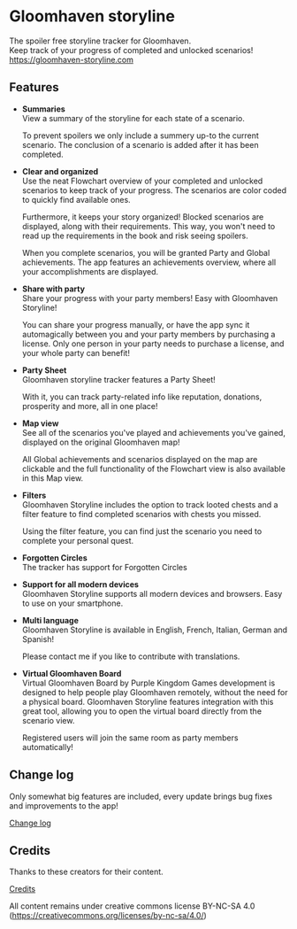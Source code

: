 # Gloomhaven storyline

The spoiler free storyline tracker for Gloomhaven.\
Keep track of your progress of completed and unlocked scenarios!\
https://gloomhaven-storyline.com

## Features

- **Summaries**\
  View a summary of the storyline for each state of a scenario.

  To prevent spoilers we only include a summery up-to the current scenario. The conclusion of a scenario is added after
  it has been completed.
- **Clear and organized**\
  Use the neat Flowchart overview of your completed and unlocked scenarios to keep track of your progress. The scenarios
  are color coded to quickly find available ones.

  Furthermore, it keeps your story organized!
  Blocked scenarios are displayed, along with their requirements. This way, you won't need to read up the requirements
  in the book and risk seeing spoilers.

  When you complete scenarios, you will be granted Party and Global achievements. The app features an achievements
  overview, where all your accomplishments are displayed.
- **Share with party**\
  Share your progress with your party members! Easy with Gloomhaven Storyline!

  You can share your progress manually, or have the app sync it automagically between you and your party members by
  purchasing a license. Only one person in your party needs to purchase a license, and your whole party can benefit!
- **Party Sheet**\
  Gloomhaven storyline tracker features a Party Sheet!

  With it, you can track party-related info like reputation, donations, prosperity and more, all in one place!
- **Map view**\
  See all of the scenarios you've played and achievements you've gained, displayed on the original Gloomhaven map!

  All Global achievements and scenarios displayed on the map are clickable and the full functionality of the Flowchart
  view is also available in this Map view.
- **Filters**\
  Gloomhaven Storyline includes the option to track looted chests and a filter feature to find completed scenarios with
  chests you missed.

  Using the filter feature, you can find just the scenario you need to complete your personal quest.
- **Forgotten Circles**\
  The tracker has support for Forgotten Circles
- **Support for all modern devices**\
  Gloomhaven Storyline supports all modern devices and browsers. Easy to use on your smartphone.
- **Multi language**\
  Gloomhaven Storyline is available in English, French, Italian, German and Spanish!

  Please contact me if you like to contribute with translations.
- **Virtual Gloomhaven Board**\
  Virtual Gloomhaven Board by Purple Kingdom Games development is designed to help people play Gloomhaven remotely,
  without the need for a physical board. Gloomhaven Storyline features integration with this great tool, allowing you to
  open the virtual board directly from the scenario view.

  Registered users will join the same room as party members automatically!

## Change log

Only somewhat big features are included, every update brings bug fixes and improvements to the app!

[Change log](https://gloomhaven-storyline.com/tracker?change-log#/info)

## Credits

Thanks to these creators for their content.

[Credits](https://gloomhaven-storyline.com/tracker?credits#/info)

All content remains under creative commons license BY-NC-SA 4.0 (https://creativecommons.org/licenses/by-nc-sa/4.0/)
